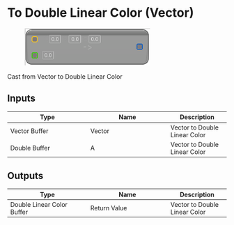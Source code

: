 # To Double Linear Color (Vector)

<div align="left" data-full-width="false">

<figure><img src="To_Double_Linear_Color_(Vector).png" alt=""><figcaption></figcaption></figure>

</div>

Cast from Vector to Double Linear Color

## Inputs

<table>
<thead><tr><th width="170">Type</th><th width="170">Name</th><th>Description</th></tr></thead>
<tbody>
<tr><td>Vector Buffer</td><td>Vector</td><td>Vector to Double Linear Color</td></tr>
<tr><td>Double Buffer</td><td>A</td><td>Vector to Double Linear Color</td></tr>
</tbody>
</table>

## Outputs

<table>
<thead><tr><th width="170">Type</th><th width="170">Name</th><th>Description</th></tr></thead>
<tbody>
<tr><td>Double Linear Color Buffer</td><td>Return Value</td><td>Vector to Double Linear Color</td></tr>
</tbody>
</table>